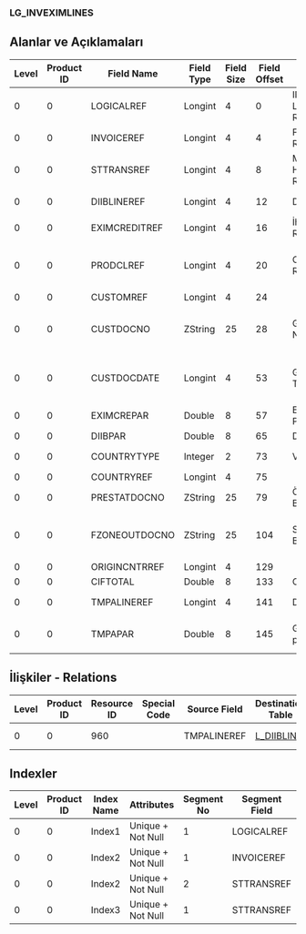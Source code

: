 ### LG_INVEXIMLINES

## Alanlar ve Açıklamaları

**Level**|**Product ID**|**Field Name**|**Field Type**|**Field Size**|**Field Offset**|**Türkçe Açıklama**|**Expression**
-----|-----|-----|-----|-----|-----|-----|-----
0|0|LOGICALREF|Longint|4|0|INVEXIMLINES Logical Reference|INVEXIMLINES Logical Reference
0|0|INVOICEREF|Longint|4|4|Fatura Referansı|Invoices Reference
0|0|STTRANSREF|Longint|4|8|Malzeme Hareketleri Ref.|Item Transactions Reference
0|0|DIIBLINEREF|Longint|4|12|DIIB Satırı Ref.|DIIBLN Reference
0|0|EXIMCREDITREF|Longint|4|16|İhracat Kredisi Ref.|EXPCREDITCRD Reference
0|0|PRODCLREF|Longint|4|20|Cari Hesap Ref.|Accounts Receivable / Payable Reference
0|0|CUSTOMREF|Longint|4|24||
0|0|CUSTDOCNO|ZString|25|28|GGB Formu Numarası|Customs Declaration Form (Import) Nr.
0|0|CUSTDOCDATE|Longint|4|53|GGB Formu Tarihi|Customs Declaration Form (Import) Date
0|0|EXIMCREPAR|Double|8|57|Eximbank Paritesi|Eximbank Parity
0|0|DIIBPAR|Double|8|65|DİİB Paritesi|IPL Parity
0|0|COUNTRYTYPE|Integer|2|73|Varış Ülke Tipi|Destination Country Type
0|0|COUNTRYREF|Longint|4|75||
0|0|PRESTATDOCNO|ZString|25|79|Ön Statü Belge No|Pre-status Document Nr.
0|0|FZONEOUTDOCNO|ZString|25|104|Serbest Bölge Belge Kodu|Free Zone Origin Document Code
0|0|ORIGINCNTRREF|Longint|4|129||
0|0|CIFTOTAL|Double|8|133|CIF Tutar|CIF Amount
0|0|TMPALINEREF|Longint|4|141|DIIB Satırı Ref.|DIIBLINE Reference
0|0|TMPAPAR|Double|8|145|Geçici kabul paritesi|Temporary Acceptance Parity

## İlişkiler - Relations

**Level**|**Product ID**|**Resource ID**|**Special Code**|**Source Field**|**Destination Table**|**Destination Field**|**Relation Type**|**Extra Condition**
-----|-----|-----|-----|-----|-----|-----|-----|-----
0|0|960||TMPALINEREF|[L_DIIBLINE](../L_DIIBLINE "L_DIIBLINE")|LOGICALREF|one-to-one|

## Indexler

**Level**|**Product ID**|**Index Name**|**Attributes**|**Segment No**|**Segment Field**|**Sense**
-----|-----|-----|-----|-----|-----|-----
0|0|Index1|Unique + Not Null|1|LOGICALREF|Ascending
0|0|Index2|Unique + Not Null|1|INVOICEREF|Ascending
0|0|Index2|Unique + Not Null|2|STTRANSREF|Ascending
0|0|Index3|Unique + Not Null|1|STTRANSREF|Ascending
